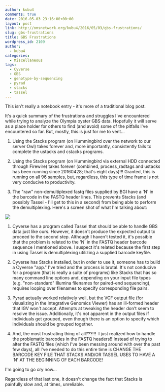 ```yaml
---
author: kubu4
comments: true
date: 2016-05-03 23:16:00+00:00
layout: post
link: http://onsnetwork.org/kubu4/2016/05/03/gbs-frustrations/
slug: gbs-frustrations
title: GBS Frustrations
wordpress_id: 2109
author:
  - kubu4
categories:
  - Miscellaneous
tags:
  - Cyverse
  - GBS
  - genotype-by-sequencing
  - pyrad
  - stacks
  - tassel
---
```


This isn't really a notebook entry - it's more of a traditional blog post.

It's a quick summary of the frustrations and struggles I've encountered while trying to analyze the Olympia oyster GBS data. Hopefully it will serve as a place holder for others to find (and avoid) some of the pitfalls I've encountered so far. But, mostly, this is just for me to vent...





  1. Using the Stacks program (on Hummingbird over the network to our server Owl) takes forever and, more importantly, consistently fails to complete the ustacks and cstacks programs.



  2. Using the Stacks program (on Hummingbird via external HDD connected through Firewire) takes forever (combined, process_radtags and ustacks has been running since 20160428; that's eight days)!!! Granted, this is running on all 96 samples, but, regardless, this type of time frame is not very conducive to productivity.



  3. The "raw" non-demultiplexed fastq files supplied by BGI have a 'N' in the barcode in the FASTQ header lines. This prevents Stacks (and possibly Tassel - I'll get to this in a second) from being able to perform the demultiplexing. Here's a screen shot of what I'm talking about:






[![](http://owl.fish.washington.edu/Athaliana/20160503_BGI_GBS_fastq_header_barcode.png)](http://owl.fish.washington.edu/Athaliana/20160503_BGI_GBS_fastq_header_barcode.png)





  1. Cyverse has a program called Tassel that should be able to handle GBS data just like ours. However, it doesn't produce the expected output to proceed to the second step. Although I haven't tested it, it's possible that the problem is related to the 'N' in the FASTQ header barcode sequence I mentioned above. I suspect it's related because the first step in using Tassel is demultiplexing utilizing a supplied barcode keyfile.



  2. Cyverse has Stacks installed, but in order to use it, someone has to build a Cyverse "app." I've tried and the process is brutal. It's not conducive for a program (that is really a suite of programs) like Stacks that has so many command line options and, depending on your input file types (e.g. "non-standard" Illumina filenames for paired-end sequencing), requires looping over filenames to specify corresponding file pairs.



  3. Pyrad actually worked relatively well, but the VCF output file (for visualizing in the Integrative Genomics Viewer) has an ill-formed header that IGV won't accept. Attempts at tweaking the header don't seem to resolve the issue. Additionally, it's not apparent in the output files if individuals get grouped, even though there is an option to specify which individuals should be grouped together.



  4. And, the most frustrating thing of all???!!!  I just realized how to handle the problematic barcodes in the FASTQ headers!! Instead of trying to alter the FASTQ files (which I've been messing around with over the past few days), all I've needed to do this entire time is CHANGE THE BARCODE KEY FILE THAT STACKS AND/OR TASSEL USES TO HAVE A 'N' AT THE BEGINNING OF EACH BARCODE!






I'm going to go cry now...

Regardless of that last one, it doesn't change the fact that Stacks is painfully slow and, at times, unreliable.
